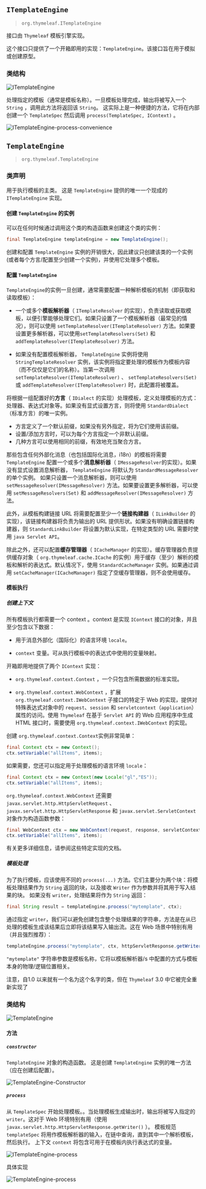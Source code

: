 ## `ITemplateEngine`

> `org.thymeleaf.ITemplateEngine`

接口由 `Thymeleaf` 模板引擎实现。

这个接口只提供了一个开箱即用的实现：`TemplateEngine`。该接口旨在用于模拟或创建原型。



### 类结构

![ITemplateEngine](images\ITemplateEngine.png)



处理指定的模板（通常是模板名称）。一旦模板处理完成，输出将被写入一个 `String` ，调用此方法将返回该 `String`。
这实际上是一种便捷的方法，它将在内部创建一个 `TemplateSpec` 然后调用 `process(TemplateSpec, IContext)` 。

![ITemplateEngine-process-convenience](images\ITemplateEngine-process-convenience.png)



## `TemplateEngine`

> `org.thymeleaf.TemplateEngine`

### 类声明

用于执行模板的主类。
这是 `TemplateEngine` 提供的唯一一个现成的 `ITemplateEngine` 实现。

#### 创建 `TemplateEngine` 的实例

可以在任何时候通过调用这个类的构造函数来创建这个类的实例：
``` java
final TemplateEngine templateEngine = new TemplateEngine();
```

创建和配置 `TemplateEngine` 实例的开销很大，因此建议只创建该类的一个实例(或者每个方言/配置至少创建一个实例)，并使用它处理多个模板。

#### 配置 `TemplateEngine`

`TemplateEngine`的实例一旦创建，通常需要配置一种解析模板的机制（即获取和读取模板）：

* 一个或多个**模板解析器**（ `ITemplateResolver` 的实现），负责读取或获取模板，以便引擎能够处理它们。如果只设置了一个模板解析器（最常见的情况），则可以使用 `setTemplateResolver(ITemplateResolver)` 方法。如果要设置更多解析器，可以使用`setTemplateResolvers(Set)` 和 `addTemplateResolver(ITemplateResolver)` 方法。

* 如果没有配置模板解析器， `TemplateEngine` 实例将使用 `StringTemplateResolver` 实例，该实例将指定要处理的模板作为模板内容（而不仅仅是它们的名称）。当第一次调用 `setTemplateResolver(ITemplateResolver)` 、 `setTemplateResolvers(Set)` 或 `addTemplateResolver(ITemplateResolver)` 时，此配置将被覆盖。

将根据一组配置好的**方言**（ `IDialect` 的实现）处理模板，定义处理模板的方式：处理器、表达式对象等。如果没有显式设置方言，则将使用 `StandardDialect` （标准方言）的唯一实例。

* 方言定义了一个默认前缀，如果没有另外指定，将为它们使用该前缀。
* 设置/添加方言时，可以为每个方言指定一个非默认前缀。
* 几种方言可以使用相同的前缀，有效地充当聚合方言。

那些包含任何外部化消息（也包括国际化消息，i18n）的模板将需要 `TemplateEngine` 配置一个或多个**消息解析器**（ `IMessageResolver`的实现）。如果没有显式设置消息解析器， `TemplateEngine` 将默认为 `StandardMessageResolver` 的单个实例。
如果只设置一个消息解析器，则可以使用 `setMessageResolver(IMessageResolver)` 方法。如果要设置更多解析器，可以使用 `setMessageResolvers(Set)` 和 `addMessageResolver(IMessageResolver)` 方法。

此外，从模板构建链接 URL 将需要配置至少一个**链接构建器**（ `ILinkBuilder` 的实现），该链接构建器将负责为输出的 URL 提供形状。如果没有明确设置链接构建器，则 `StandardLinkBuilder` 将设置为默认实现，在特定类型的 URL 需要时使用 `java Servlet API`。

除此之外，还可以配置**缓存管理器**（ `ICacheManager` 的实现）。缓存管理器负责提供缓存对象（ `org.thymeleaf.cache.ICache` 的实例）用于缓存（至少）解析的模板和解析的表达式。默认情况下，使用 `StandardCacheManager` 实例。如果通过调用 `setCacheManager(ICacheManager)` 指定了空缓存管理器，则不会使用缓存。

#### 模板执行

##### 创建上下文

所有模板执行都需要一个 context 。context 是实现 `IContext` 接口的对象，并且至少包含以下数据：

* 用于消息外部化（国际化）的语言环境 `locale`。

* `context` 变量。可从执行模板中的表达式中使用的变量映射。

开箱即用地提供了两个 `IContext` 实现：

* `org.thymeleaf.context.Context` ，一个只包含所需数据的标准实现。

* `org.thymeleaf.context.WebContext` ，扩展 `org.thymeleaf.context.IWebContext` 子接口的特定于 Web 的实现，提供对特殊表达式对象中的 `request`、`session` 和 `servletcontext`（`application`）属性的访问。使用 `Thymeleaf` 在基于 `Servlet API` 的 Web 应用程序中生成 HTML 接口时，需要使用 `org.thymeleaf.context.IWebContext` 的实现。

创建 `org.thymeleaf.context.Context`实例非常简单：

``` java
final Context ctx = new Context();
ctx.setVariable("allItems", items);
```

如果需要，您还可以指定用于处理模板的语言环境 `locale`： 
``` java
final Context ctx = new Context(new Locale("gl","ES"));
ctx.setVariable("allItems", items);
```

`org.thymeleaf.context.WebContext` 还需要 `javax.servlet.http.HttpServletRequest` 、 `javax.servlet.http.HttpServletResponse` 和 `javax.servlet.ServletContext` 对象作为构造函数参数：

``` java
final WebContext ctx = new WebContext(request, response, servletContext);
ctx.setVariable("allItems", items);
```

有关更多详细信息，请参阅这些特定实现的文档。

##### 模板处理

为了执行模板，应该使用不同的 `process(...)` 方法。它们主要分为两个块：将模板处理结果作为 `String` 返回的块，以及接收 `Writer` 作为参数并将其用于写入结果的块。
如果没有 `writer`，处理结果将作为 `String` 返回：

``` java
final String result = templateEngine.process("mytemplate", ctx);
```

通过指定 `writer`，我们可以避免创建包含整个处理结果的字符串，方法是在从已处理的模板生成该结果后立即将该结果写入输出流。这在 Web 场景中特别有用（并且强烈推荐）：
``` java
templateEngine.process("mytemplate", ctx, httpServletResponse.getWriter());
```

`"mytemplate"` 字符串参数是模板名称，它将以模板解析器/s 中配置的方式与模板本身的物理/逻辑位置相关。

注意，自1.0 以来就有一个名为这个名字的类，但在 `Thymeleaf` 3.0 中它被完全重新实现了

### 类结构

![TemplateEngine](images\TemplateEngine.png)

#### 方法

##### `constructor`

`TemplateEngine` 对象的构造函数。
这是创建 `TemplateEngine` 实例的唯一方法（应在创建后配置）。

![TemplateEngine-Constructor](images\TemplateEngine-Constructor.png)

##### `process`



从 `TemplateSpec` 开始处理模板。。当处理模板生成输出时，输出将被写入指定的 `writer`。这对于 Web 环境特别有用（使用 `javax.servlet.http.HttpServletResponse.getWriter()` ）。
模板规范 `templateSpec` 将用作模板解析器的输入，在链中查询，直到其中一个解析模板，然后执行。
上下文 `context` 将包含可用于在模板内执行表达式的变量。

![ITemplateEngine-process](images\ITemplateEngine-process.png)

具体实现

![TemplateEngine-process](images\TemplateEngine-process.png)